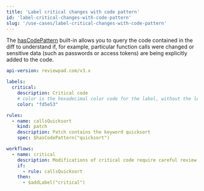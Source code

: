 ```yaml
---
title: 'Label critical changes with code pattern'
id: 'label-critical-changes-with-code-pattern'
slug: '/use-cases/label-critical-changes-with-code-pattern'
---
```


The [hasCodePattern](/guides/built-ins#hascodepattern) built-in allows you to query the code contained in the diff to understand if, for example, particular function calls were changed or sensitive data (such as passwords or access tokens) are being explicitly added to the code.

```yaml
api-version: reviewpad.com/v3.x

labels:
  critical:
    description: Critical code
    # color is the hexadecimal color code for the label, without the leading #.
    color: "fd5e53"

rules:
  - name: callsQuicksort
    kind: patch
    description: Patch contains the keyword quicksort
    spec: $hasCodePattern("quicksort")

workflows:
  - name: critical
    description: Modifications of critical code require careful review
    if:
      - rule: callsQuicksort
    then:
      - $addLabel("critical")
``` 
